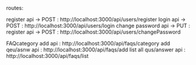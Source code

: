 routes:

register api ->  POST : http://localhost:3000/api/users/register
login api ->  POST : http://localhost:3000/api/users/login
change password api -> PUT : register api ->  POST : http://localhost:3000/api/users/changePassword


FAQcategory add api : http://localhost:3000/api/faqs/category
add qeu/asnw api : http://localhost:3000/api/faqs/add
list all qus/answer api : http://localhost:3000/api/faqs/list
